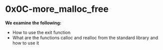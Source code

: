 # 0x0C-more_malloc_free

**We examine the following:**

- How to use the exit function
- What are the functions calloc and realloc from the standard library and how to use it
